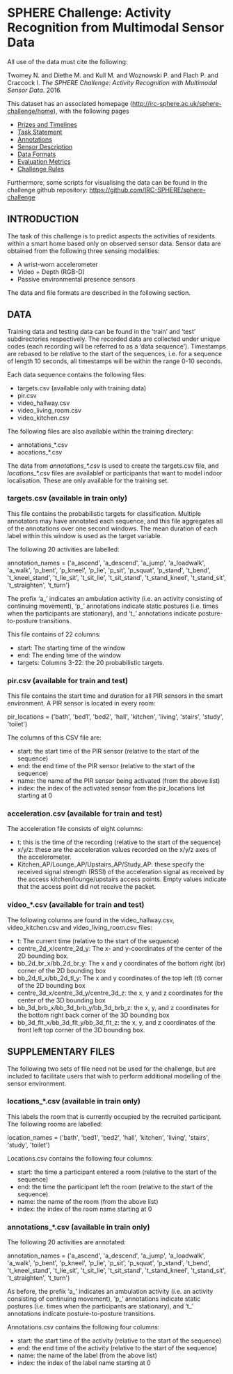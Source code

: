 # SPHERE Challenge: Activity Recognition from Multimodal Sensor Data 

All use of the data must cite the following: 

Twomey N. and Diethe M. and Kull M. and Woznowski P. and Flach P. and Craccock I. _The SPHERE Challenge: Activity Recognition with Multimodal Sensor Data_. 2016.

This dataset has an associated homepage (http://irc-sphere.ac.uk/sphere-challenge/home), with the following pages

* [Prizes and Timelines](http://irc-sphere.ac.uk/sphere-challenge/prizes)
* [Task Statement](http://irc-sphere.ac.uk/sphere-challenge/task)
* [Annotations](http://irc-sphere.ac.uk/sphere-challenge/annotation)
* [Sensor Description](http://irc-sphere.ac.uk/sphere-challenge/sensors)
* [Data Formats](http://irc-sphere.ac.uk/sphere-challenge/data)
* [Evaluation Metrics](http://irc-sphere.ac.uk/sphere-challenge/evaluation)
* [Challenge Rules](http://irc-sphere.ac.uk/sphere-challenge/rules)

Furthermore, some scripts for visualising the data can be found in the challenge github repository: https://github.com/IRC-SPHERE/sphere-challenge

## INTRODUCTION

The task of this challenge is to predict aspects the activities of residents within a smart home based only on observed sensor data. Sensor data are obtained from the following three sensing modalities:

* A wrist-worn accelerometer
* Video + Depth (RGB-D)
* Passive environmental presence sensors

The data and file formats are described in the following section. 

## DATA

Training data and testing data can be found in the ‘train’ and ‘test’ subdirectories respectively. The recorded data are collected under unique codes (each recording will be referred to as a ‘data sequence’). Timestamps are rebased to be relative to the start of the sequences, i.e. for a sequence of length 10 seconds, all timestamps will be within the range 0-10 seconds. 

Each data sequence contains the following files:

* targets.csv (available only with training data)
* pir.csv
* video\_hallway.csv
* video\_living\_room.csv
* video\_kitchen.csv

The following files are also available within the training directory:

* annotations\_*.csv
* aocations\_*.csv

The data from _annotations\_*.csv_ is used to create the targets.csv file, and _locations\_*.csv_ files are availablef or participants that want to model indoor localisation. These are only available for the training set.



### targets.csv (available in train only)

This file contains the probabilistic targets for classification. Multiple annotators may have annotated each sequence, and this file aggregates all of the annotations over one second windows. The mean duration of each label within this window is used as the target variable. 

The following 20 activities are labelled:

annotation\_names = ('a\_ascend', 'a\_descend', 'a\_jump', 'a\_loadwalk', 'a\_walk', 'p\_bent', 'p\_kneel', 'p\_lie', 'p\_sit', 'p\_squat', 'p\_stand', 't\_bend', 't\_kneel\_stand', 't\_lie\_sit', 't\_sit\_lie', 't\_sit\_stand', 't\_stand\_kneel', 't\_stand\_sit', 't\_straighten', 't\_turn')

The prefix ‘a\_’ indicates an ambulation activity (i.e. an activity consisting of continuing movement), ‘p\_’ annotations indicate static postures (i.e. times when the participants are stationary), and ‘t\_’ annotations indicate posture-to-posture transitions.

This file contains of 22 columns:

* start: The starting time of the window
* end: The ending time of the window
* targets: Columns 3-22: the 20 probabilistic targets.



### pir.csv (available for train and test)

This file contains the start time and duration for all PIR sensors in the smart environment. A PIR sensor is located in every room:

pir\_locations = ('bath', 'bed1', 'bed2', 'hall', 'kitchen', 'living', 'stairs', 'study', 'toilet')

The columns of this CSV file are:

* start: the start time of the PIR sensor (relative to the start of the sequence)
* end: the end time of the PIR sensor (relative to the start of the sequence)
* name: the name of the PIR sensor being activated (from the above list)
* index: the index of the activated sensor from the pir\_locations list starting at 0



### acceleration.csv (available for train and test)

The acceleration file consists of eight columns:

* t: this is the time of the recording (relative to the start of the sequence)
* x/y/z: these are the acceleration values recorded on the x/y/z axes of the accelerometer.
* Kitchen\_AP/Lounge\_AP/Upstairs\_AP/Study\_AP: these specify the received signal strength (RSSI) of the acceleration signal as received by the access kitchen/lounge/upstairs access points. Empty values indicate that the access point did not receive the packet.



### video\_*.csv (available for train and test)

The following columns are found in the video\_hallway.csv, video\_kitchen.csv and video\_living\_room.csv files:

* t: The current time (relative to the start of the sequence)
* centre\_2d\_x/centre\_2d\_y: The x- and y-coordinates of the center of the 2D bounding box.
* bb\_2d\_br\_x/bb\_2d\_br\_y: The x and y coordinates of the bottom right (br) corner of the 2D bounding box
* bb\_2d\_tl\_x/bb\_2d\_tl\_y: The x and y coordinates of the top left (tl) corner of the 2D bounding box
* centre\_3d\_x/centre\_3d\_y/centre\_3d\_z: the x, y and z coordinates for the center of the 3D bounding box
* bb\_3d\_brb\_x/bb\_3d\_brb\_y/bb\_3d\_brb\_z: the x, y, and z coordinates for the bottom right back corner of the 3D bounding box
* bb\_3d\_flt\_x/bb\_3d\_flt\_y/bb\_3d\_flt\_z: the x, y, and z coordinates of the front left top corner of the 3D bounding box.
 


## SUPPLEMENTARY FILES

The following two sets of file need not be used for the challenge, but are included to facilitate users that wish to perform additional modelling of the sensor environment.


### locations\_*.csv (available in train only)

This labels the room that is currently occupied by the recruited participant. The following rooms are labelled:

location\_names = ('bath', 'bed1', 'bed2', 'hall', 'kitchen', 'living', 'stairs', 'study', 'toilet')

Locations.csv contains the following four columns:

* start: the time a participant entered a room (relative to the start of the sequence)
* end: the time the participant left the room (relative to the start of the sequence)
* name: the name of the room (from the above list)
* index: the index of the room name starting at 0


### annotations\_*.csv (available in train only)
The following 20 activities are annotated:

annotation\_names = ('a\_ascend', 'a\_descend', 'a\_jump', 'a\_loadwalk', 'a\_walk', 'p\_bent', 'p\_kneel', 'p\_lie', 'p\_sit', 'p\_squat', 'p\_stand', 't\_bend', 't\_kneel\_stand', 't\_lie\_sit', 't\_sit\_lie', 't\_sit\_stand', 't\_stand\_kneel', 't\_stand\_sit', 't\_straighten', 't\_turn')

As before, the prefix ‘a\_’ indicates an ambulation activity (i.e. an activity consisting of continuing movement), ‘p\_’ annotations indicate static postures (i.e. times when the participants are stationary), and ‘t\_’ annotations indicate posture-to-posture transitions.

Annotations.csv contains the following four columns:

* start: the start time of the activity (relative to the start of the sequence)
* end: the end time of the activity (relative to the start of the sequence)
* name: the name of the label (from the above list)
* index: the index of the label name starting at 0



